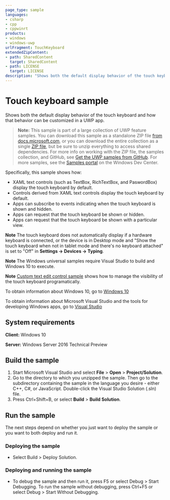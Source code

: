 ```yaml
---
page_type: sample
languages:
- csharp
- cpp
- cppwinrt
products:
- windows
- windows-uwp
urlFragment: TouchKeyboard
extendedZipContent:
- path: SharedContent
  target: SharedContent
- path: LICENSE
  target: LICENSE
description: "Shows both the default display behavior of the touch keyboard and how that behavior can be customized in a UWP app."
---
```


<!---
  category: CustomUserInteractions Touch
  samplefwlink: http://go.microsoft.com/fwlink/p/?LinkId=627612
--->

# Touch keyboard sample

Shows both the default display behavior of the touch keyboard and how that behavior can be customized in a UWP app.

> **Note:** This sample is part of a large collection of UWP feature samples. 
> You can download this sample as a standalone ZIP file
> [from docs.microsoft.com](https://docs.microsoft.com/samples/microsoft/windows-universal-samples/touchkeyboard/),
> or you can download the entire collection as a single
> [ZIP file](https://github.com/Microsoft/Windows-universal-samples/archive/master.zip), but be 
> sure to unzip everything to access shared dependencies. For more info on working with the ZIP file, 
> the samples collection, and GitHub, see [Get the UWP samples from GitHub](https://aka.ms/ovu2uq). 
> For more samples, see the [Samples portal](https://aka.ms/winsamples) on the Windows Dev Center. 

Specifically, this sample shows how:

* XAML text controls (such as TextBox, RichTextBox, and PaswordBox) display the touch keyboard by default.
* Controls derived from XAML text controls display the touch keyboard by default.
* Apps can subscribe to events indicating when the touch keyboard is shown and hidden.
* Apps can request that the touch keyboard be shown or hidden.
* Apps can request that the touch keyboard be shown with a particular view.

**Note** The touch keyboard does not automatically display if a hardware keyboard is connected,
or the device is in Desktop mode and "Show the touch keyboard when not in tablet mode and there's no keyboard attached" is set to "Off" in **Settings -> Devices -> Typing**.

**Note** The Windows universal samples require Visual Studio to build and Windows 10 to execute.

**Note** <a href="../CustomEditControl">Custom text edit control sample</a> shows how to manage the visibility of the touch keyboard programatically.
 
To obtain information about Windows 10, go to [Windows 10](http://go.microsoft.com/fwlink/?LinkID=532421)

To obtain information about Microsoft Visual Studio and the tools for developing Windows apps, go to [Visual Studio](http://go.microsoft.com/fwlink/?LinkID=532422)

## System requirements

**Client:** Windows 10

**Server:** Windows Server 2016 Technical Preview

## Build the sample

1. Start Microsoft Visual Studio and select **File** \> **Open** \> **Project/Solution**.
2. Go to the directory to which you unzipped the sample. Then go to the subdirectory containing the sample in the language you desire - either C++, C#, or JavaScript. Double-click the Visual Studio Solution (.sln) file. 
3. Press Ctrl+Shift+B, or select **Build** \> **Build Solution**. 

## Run the sample

The next steps depend on whether you just want to deploy the sample or you want to both deploy and run it.

### Deploying the sample

- Select Build > Deploy Solution. 

### Deploying and running the sample

- To debug the sample and then run it, press F5 or select Debug >  Start Debugging. To run the sample without debugging, press Ctrl+F5 or select Debug > Start Without Debugging. 


